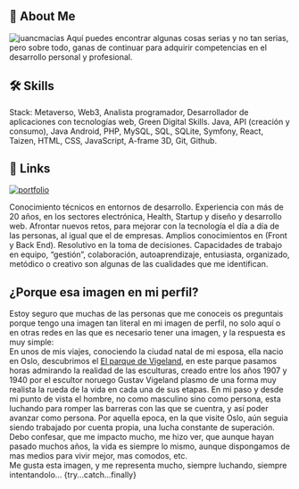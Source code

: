 ## 🚀 About Me
<img src="https://komarev.com/ghpvc/?username=juancmacias&label=Profile%20views&color=0e75b6&style=flat" alt="juancmacias" />
Aquí puedes encontrar algunas cosas serias y no tan serias, pero sobre todo, ganas de continuar para adquirir competencias en el desarrollo personal y profesional.



## 🛠 Skills
Stack: Metaverso, Web3, Analista programador, Desarrollador de aplicaciones con tecnologías web, Green Digital Skills.
Java, API (creación y consumo), Java Android, PHP, MySQL, SQL, SQLite, Symfony, React, Taizen, HTML, CSS, JavaScript, A-frame 3D, Git, Github.

## 🔗 Links
[![portfolio](http://www.juancarlosmacias.es/macias.PNG)](http://www.juancarlosmacias.es/)

Conocimiento técnicos en entornos de desarrollo. Experiencia con más de 20 años, en los sectores electrónica, Health, Startup y diseño y desarrollo web.
Afrontar nuevos retos, para mejorar con la tecnología el día a día de las personas, al igual que el de empresas. Amplios conocimientos en (Front y Back End). Resolutivo en la toma de decisiones. Capacidades de trabajo en equipo,
 “gestión”, colaboración, autoaprendizaje, entusiasta, organizado, metódico o creativo son algunas de las cualidades que me identifican. 
 
## ¿Porque esa imagen en mi perfil?
Estoy seguro que muchas de las personas que me conoceis os preguntais porque tengo una imagen tan literal en mi imagen de perfil, no solo aquí o en otras redes en las que es necesario tener una imagen, y la respuesta es muy simple:<br>
En unos de mis viajes, conociendo la ciudad natal de mi esposa, ella nacio en Oslo, descubrimos el [El parque de Vigeland](https://es.wikipedia.org/wiki/Parque_de_Vigeland), en este parque pasamos horas admirando la realidad de las esculturas, creado entre los años 1907 y 1940 por el escultor noruego Gustav Vigeland plasmo de una forma muy realista la rueda de la vida en cada una de sus etapas. En mi paso y desde mi punto de vista el hombre, no como masculino sino como persona, esta luchando para romper las barreras con las que se cuentra, y así poder avanzar como persona. Por aquella epoca, en la que visite Oslo, aún seguia siendo trabajado por cuenta propia, una lucha constante de superación.<br>
Debo confesar, que me impacto mucho, me hizo ver, que aunque hayan pasado muchos años, la vida es siempre lo mismo, aunque dispongamos de mas medios para vivir mejor, mas comodos, etc.<br>
Me gusta esta imagen, y me representa mucho, siempre luchando, siempre intentandolo... {try...catch...finally}
<!--
**juancmacias/juancmacias** is a ✨ _special_ ✨ repository because its `README.md` (this file) appears on your GitHub profile.

Here are some ideas to get you started:

- 🔭 I’m currently working on ...
- 🌱 I’m currently learning ...
- 👯 I’m looking to collaborate on ...
- 🤔 I’m looking for help with ...
- 💬 Ask me about ...
- 📫 How to reach me: ...
- 😄 Pronouns: ...
- ⚡ Fun fact: ...
-->
